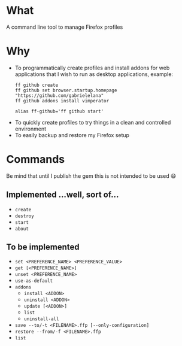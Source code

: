 # What
A command line tool to manage Firefox profiles

# Why
* To programmatically create profiles and install addons for web applications that I wish to run as desktop applications, example:
  ```
  ff github create
  ff github set browser.startup.homepage "https://github.com/gabrielelana"
  ff github addons install vimperator

  alias ff-github='ff github start'
  ```
* To quickly create profiles to try things in a clean and controlled environment
* To easily backup and restore my Firefox setup

# Commands
Be mind that until I publish the gem this is not intended to be used :smile:

## Implemented ...well, sort of...
* `create`
* `destroy`
* `start`
* `about`

## To be implemented
* `set <PREFERENCE_NAME> <PREFERENCE_VALUE>`
* `get [<PREFERENCE_NAME>]`
* `unset <PREFERENCE_NAME>`
* `use-as-default`
* `addons`
  * `install <ADDON>`
  * `uninstall <ADDON>`
  * `update [<ADDON>]`
  * `list`
  * `uninstall-all`
* `save --to/-t <FILENAME>.ffp [--only-configuration]`
* `restore --from/-f <FILENAME>.ffp`
* `list`
